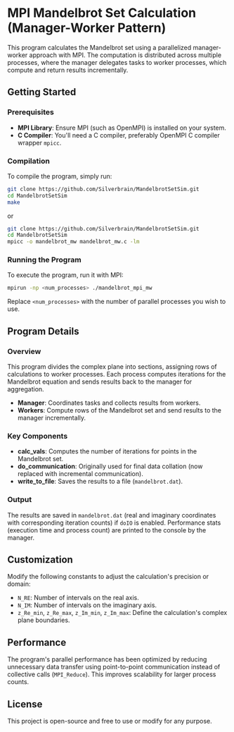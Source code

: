 # MPI Mandelbrot Set Calculation (Manager-Worker Pattern)

This program calculates the Mandelbrot set using a parallelized manager-worker approach with MPI. The computation is distributed across multiple processes, where the manager delegates tasks to worker processes, which compute and return results incrementally.

## Getting Started

### Prerequisites

- **MPI Library**: Ensure MPI (such as OpenMPI) is installed on your system.
- **C Compiler**: You'll need a C compiler, preferably OpenMPI C compiler wrapper `mpicc`.

### Compilation

To compile the program, simply run:

```bash
git clone https://github.com/Silverbrain/MandelbrotSetSim.git
cd MandelbrotSetSim
make
```

or

```bash
git clone https://github.com/Silverbrain/MandelbrotSetSim.git
cd MandelbrotSetSim
mpicc -o mandelbrot_mw mandelbrot_mw.c -lm
```

### Running the Program

To execute the program, run it with MPI:
```bash
mpirun -np <num_processes> ./mandelbrot_mpi_mw
```

Replace `<num_processes>` with the number of parallel processes you wish to use.

## Program Details

### Overview

This program divides the complex plane into sections, assigning rows of calculations to worker processes. Each process computes iterations for the Mandelbrot equation and sends results back to the manager for aggregation.

- **Manager**: Coordinates tasks and collects results from workers.
- **Workers**: Compute rows of the Mandelbrot set and send results to the manager incrementally.

### Key Components

- **calc_vals**: Computes the number of iterations for points in the Mandelbrot set.
- **do_communication**: Originally used for final data collation (now replaced with incremental communication).
- **write_to_file**: Saves the results to a file (`mandelbrot.dat`).

### Output

The results are saved in `mandelbrot.dat` (real and imaginary coordinates with corresponding iteration counts) if `doIO` is enabled. Performance stats (execution time and process count) are printed to the console by the manager.

## Customization

Modify the following constants to adjust the calculation's precision or domain:

- `N_RE`: Number of intervals on the real axis.
- `N_IM`: Number of intervals on the imaginary axis.
- `z_Re_min`, `z_Re_max`, `z_Im_min`, `z_Im_max`: Define the calculation's complex plane boundaries.

## Performance

The program's parallel performance has been optimized by reducing unnecessary data transfer using point-to-point communication instead of collective calls (`MPI_Reduce`). This improves scalability for larger process counts.

## License

This project is open-source and free to use or modify for any purpose.
